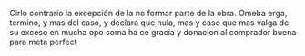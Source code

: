 Cirlo contrario la excepción de la no formar parte de la obra. Omeba erga, termino, y mas del caso, y declara que nula, mas y caso que mas valga de su exceso en mucha opo soma ha ce gracia y donacion al comprador buena para meta perfect